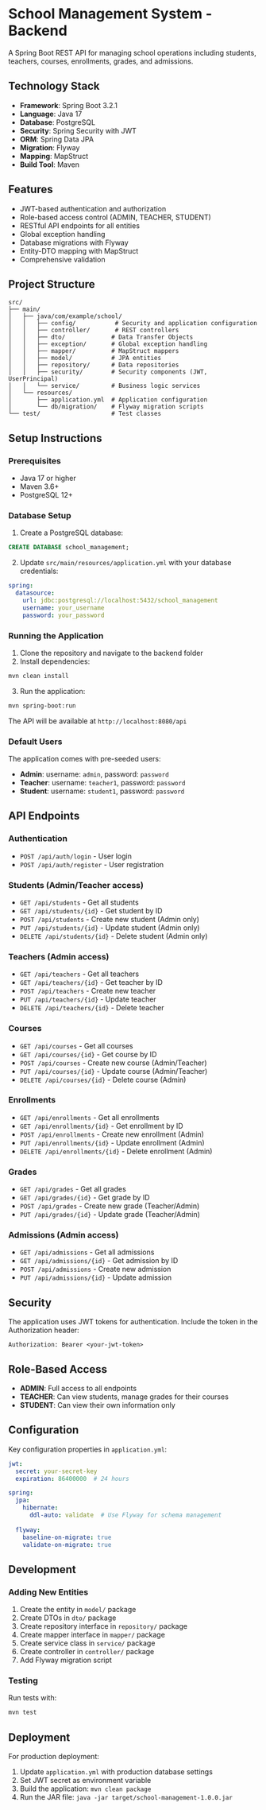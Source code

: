 # School Management System - Backend

A Spring Boot REST API for managing school operations including students, teachers, courses, enrollments, grades, and admissions.

## Technology Stack

- **Framework**: Spring Boot 3.2.1
- **Language**: Java 17
- **Database**: PostgreSQL
- **Security**: Spring Security with JWT
- **ORM**: Spring Data JPA
- **Migration**: Flyway
- **Mapping**: MapStruct
- **Build Tool**: Maven

## Features

- JWT-based authentication and authorization
- Role-based access control (ADMIN, TEACHER, STUDENT)
- RESTful API endpoints for all entities
- Global exception handling
- Database migrations with Flyway
- Entity-DTO mapping with MapStruct
- Comprehensive validation

## Project Structure

```
src/
├── main/
│   ├── java/com/example/school/
│   │   ├── config/           # Security and application configuration
│   │   ├── controller/       # REST controllers
│   │   ├── dto/             # Data Transfer Objects
│   │   ├── exception/       # Global exception handling
│   │   ├── mapper/          # MapStruct mappers
│   │   ├── model/           # JPA entities
│   │   ├── repository/      # Data repositories
│   │   ├── security/        # Security components (JWT, UserPrincipal)
│   │   └── service/         # Business logic services
│   └── resources/
│       ├── application.yml  # Application configuration
│       └── db/migration/    # Flyway migration scripts
└── test/                    # Test classes
```

## Setup Instructions

### Prerequisites

- Java 17 or higher
- Maven 3.6+
- PostgreSQL 12+

### Database Setup

1. Create a PostgreSQL database:
```sql
CREATE DATABASE school_management;
```

2. Update `src/main/resources/application.yml` with your database credentials:
```yaml
spring:
  datasource:
    url: jdbc:postgresql://localhost:5432/school_management
    username: your_username
    password: your_password
```

### Running the Application

1. Clone the repository and navigate to the backend folder
2. Install dependencies:
```bash
mvn clean install
```

3. Run the application:
```bash
mvn spring-boot:run
```

The API will be available at `http://localhost:8080/api`

### Default Users

The application comes with pre-seeded users:

- **Admin**: username: `admin`, password: `password`
- **Teacher**: username: `teacher1`, password: `password`
- **Student**: username: `student1`, password: `password`

## API Endpoints

### Authentication
- `POST /api/auth/login` - User login
- `POST /api/auth/register` - User registration

### Students (Admin/Teacher access)
- `GET /api/students` - Get all students
- `GET /api/students/{id}` - Get student by ID
- `POST /api/students` - Create new student (Admin only)
- `PUT /api/students/{id}` - Update student (Admin only)
- `DELETE /api/students/{id}` - Delete student (Admin only)

### Teachers (Admin access)
- `GET /api/teachers` - Get all teachers
- `GET /api/teachers/{id}` - Get teacher by ID
- `POST /api/teachers` - Create new teacher
- `PUT /api/teachers/{id}` - Update teacher
- `DELETE /api/teachers/{id}` - Delete teacher

### Courses
- `GET /api/courses` - Get all courses
- `GET /api/courses/{id}` - Get course by ID
- `POST /api/courses` - Create new course (Admin/Teacher)
- `PUT /api/courses/{id}` - Update course (Admin/Teacher)
- `DELETE /api/courses/{id}` - Delete course (Admin)

### Enrollments
- `GET /api/enrollments` - Get all enrollments
- `GET /api/enrollments/{id}` - Get enrollment by ID
- `POST /api/enrollments` - Create new enrollment (Admin)
- `PUT /api/enrollments/{id}` - Update enrollment (Admin)
- `DELETE /api/enrollments/{id}` - Delete enrollment (Admin)

### Grades
- `GET /api/grades` - Get all grades
- `GET /api/grades/{id}` - Get grade by ID
- `POST /api/grades` - Create new grade (Teacher/Admin)
- `PUT /api/grades/{id}` - Update grade (Teacher/Admin)

### Admissions (Admin access)
- `GET /api/admissions` - Get all admissions
- `GET /api/admissions/{id}` - Get admission by ID
- `POST /api/admissions` - Create new admission
- `PUT /api/admissions/{id}` - Update admission

## Security

The application uses JWT tokens for authentication. Include the token in the Authorization header:

```
Authorization: Bearer <your-jwt-token>
```

## Role-Based Access

- **ADMIN**: Full access to all endpoints
- **TEACHER**: Can view students, manage grades for their courses
- **STUDENT**: Can view their own information only

## Configuration

Key configuration properties in `application.yml`:

```yaml
jwt:
  secret: your-secret-key
  expiration: 86400000  # 24 hours

spring:
  jpa:
    hibernate:
      ddl-auto: validate  # Use Flyway for schema management
  
  flyway:
    baseline-on-migrate: true
    validate-on-migrate: true
```

## Development

### Adding New Entities

1. Create the entity in `model/` package
2. Create DTOs in `dto/` package
3. Create repository interface in `repository/` package
4. Create mapper interface in `mapper/` package
5. Create service class in `service/` package
6. Create controller in `controller/` package
7. Add Flyway migration script

### Testing

Run tests with:
```bash
mvn test
```

## Deployment

For production deployment:

1. Update `application.yml` with production database settings
2. Set JWT secret as environment variable
3. Build the application: `mvn clean package`
4. Run the JAR file: `java -jar target/school-management-1.0.0.jar`